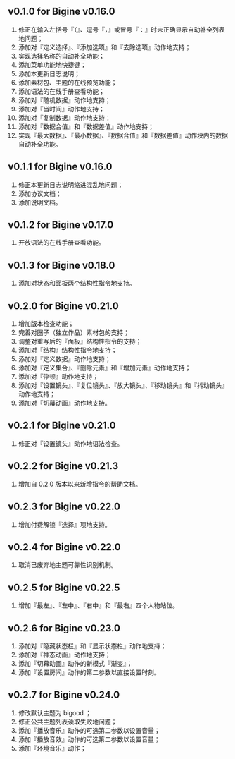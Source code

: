 v0.1.0 for Bigine v0.16.0
---

1. 修正在输入左括号『（』、逗号『，』或冒号『：』时未正确显示自动补全列表地问题；
2. 添加对『定义选择』、『添加选项』和『去除选项』动作地支持；
3. 实现选择名称的自动补全功能；
4. 添加菜单功能地快捷键；
5. 添加本更新日志说明；
6. 添加素材包、主题的在线预览功能；
7. 添加语法的在线手册查看功能；
8. 添加对『随机数据』动作地支持；
9. 添加对『当时间』动作地支持；
10. 添加对『复制数据』动作地支持；
11. 添加对『数据合值』和『数据差值』动作地支持；
12. 实现『最大数据』、『最小数据』、『数据合值』和『数据差值』动作块内的数据自动补全功能。

v0.1.1 for Bigine v0.16.0
---

1. 修正本更新日志说明缩进混乱地问题；
2. 添加协议文档；
3. 添加说明文档。

v0.1.2 for Bigine v0.17.0
---

1. 开放语法的在线手册查看功能。

v0.1.3 for Bigine v0.18.0
---

1. 添加对状态和面板两个结构性指令地支持。

v0.2.0 for Bigine v0.21.0
---

1. 增加版本检查功能；
2. 完善对圈子（独立作品）素材包的支持；
3. 调整对重写后的『面板』结构性指令的支持；
4. 添加对『结构』结构性指令地支持；
5. 添加对『定义数据』动作地支持；
6. 添加对『定义集合』、『删除元素』和『增加元素』动作地支持；
7. 添加对『停顿』动作地支持；
8. 添加对『设置镜头』、『复位镜头』、『放大镜头』、『移动镜头』和『抖动镜头』动作地支持；
9. 添加对『切幕动画』动作地支持。

v0.2.1 for Bigine v0.21.0
---

1. 修正对『设置镜头』动作地语法检查。

v0.2.2 for Bigine v0.21.3
---

1. 增加自 0.2.0 版本以来新增指令的帮助文档。

v0.2.3 for Bigine v0.22.0
---

1. 增加付费解锁『选择』项地支持。

v0.2.4 for Bigine v0.22.0
---

1. 取消已废弃地主题可靠性识别机制。

v0.2.5 for Bigine v0.22.5
---

1. 增加『最左』、『左中』、『右中』和『最右』四个人物站位。

v0.2.6 for Bigine v0.23.0
---

1. 添加对『隐藏状态栏』和『显示状态栏』动作地支持；
2. 添加对『神态动画』动作地支持；
3. 添加『切幕动画』动作的新模式『渐变』；
4. 添加『设置房间』动作的第二参数以直接设置时刻。

v0.2.7 for Bigine v0.24.0
---

1. 修改默认主题为 bigood ；
2. 修正公共主题列表读取失败地问题；
3. 添加『播放音乐』动作的可选第二参数以设置音量；
4. 添加『播放音效』动作的可选第二参数以设置音量；
5. 添加『环境音乐』动作；
